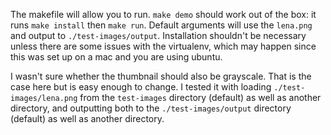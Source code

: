 The makefile will allow you to run. `make demo` should work out of the box: it runs `make install` then `make run`. Default arguments will use the `lena.png` and output to `./test-images/output`. Installation shouldn't be necessary unless there are some issues with the virtualenv, which may happen since this was set up on a mac and you are using ubuntu.

I wasn't sure whether the thumbnail should also be grayscale. That is the case here but is easy enough to change. I tested it with loading `./test-images/lena.png` from the `test-images` directory (default) as well as another directory, and outputting both to the `./test-images/output` directory (default) as well as another directory.